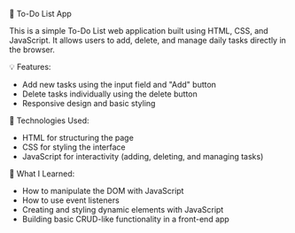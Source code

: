 📝 To-Do List App

This is a simple To-Do List web application built using HTML, CSS, and JavaScript. It allows users to add, delete, and manage daily tasks directly in the browser.

💡 Features:
- Add new tasks using the input field and "Add" button
- Delete tasks individually using the delete button
- Responsive design and basic styling

📁 Technologies Used:
- HTML for structuring the page
- CSS for styling the interface
- JavaScript for interactivity (adding, deleting, and managing tasks)

🧠 What I Learned:
- How to manipulate the DOM with JavaScript
- How to use event listeners
- Creating and styling dynamic elements with JavaScript
- Building basic CRUD-like functionality in a front-end app
